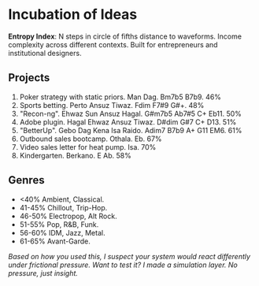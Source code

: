 # Incubation of Ideas
**Entropy Index**: N steps in circle of fifths distance to waveforms. Income complexity across different contexts. Built for entrepreneurs and institutional designers.

<h2>Projects</h2>

1. Poker strategy with static priors. Man Dag. Bm7b5 B7b9. 46%
2. Sports betting. Perto Ansuz Tiwaz. Fdim F7#9 G#+. 48%
4. "Recon-ng". Ehwaz Sun Ansuz Hagal. G#m7b5 Ab7#5 C+ Eb11. 50%
5. Adobe plugin. Hagal Ehwaz Ansuz Tiwaz. D#dim G#7 C+ D13. 51%
7. "BetterUp". Gebo Dag Kena Isa Raido. Adim7 B7b9 A+ G11 EM6. 61%
8. Outbound sales bootcamp. Othala. Eb. 67%
10. Video sales letter for heat pump. Isa. 70%
11. Kindergarten. Berkano. E Ab. 58%

<h2>Genres</h2>

* <40% Ambient, Classical. 
* 41-45% Chillout, Trip-Hop.
* 46-50% Electropop, Alt Rock.
* 51-55% Pop, R&B, Funk. 
* 56-60% IDM, Jazz, Metal. 
* 61-65% Avant-Garde.

*Based on how you used this, I suspect your system would react differently under frictional pressure. Want to test it? I made a simulation layer. No pressure, just insight.*
